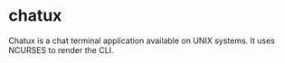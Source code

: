 chatux
======

Chatux is a chat terminal application available on UNIX systems. It uses NCURSES to render the CLI.
